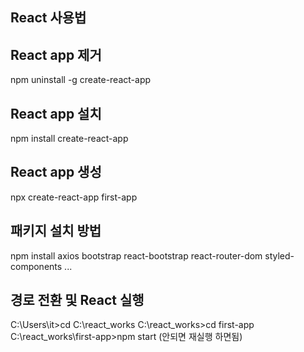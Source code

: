 ## React 사용법 ##

## React app 제거
npm uninstall -g create-react-app

## React app 설치
npm install create-react-app

## React app 생성
npx create-react-app first-app

## 패키지 설치 방법
npm install axios bootstrap react-bootstrap react-router-dom styled-components ...

## 경로 전환 및 React 실행
C:\Users\it>cd C:\react_works
C:\react_works>cd first-app
C:\react_works\first-app>npm start (안되면 재실행 하면됨)

